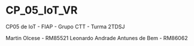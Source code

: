 # CP_05_IoT_VR
CP05 de IoT - FIAP - Grupo CTT - Turma 2TDSJ

Martin Olcese - RM85521
Leonardo Andrade Antunes de Bem - RM86062 
